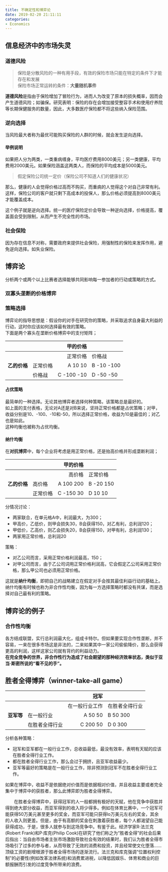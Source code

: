 ```yaml
---
title: 不确定性和博弈论
date: 2019-02-20 21:11:11
categories:
- Economics
---
```





## 信息经济中的市场失灵

### 道德风险
> 保险是分散风险的一种有用手段，有效的保险市场只能在特定的条件下才能存在和发展  
> 保险市场正常运转的条件：**大量随机事件**  

**道德风险**是指由于保险增加了冒险行为，进而人为改变了原本的损失概率，因而会产生道德风险；如骗保。研究表明：保险的存在会增加接受整容手术和使用疗养院等长期保健服务的数量，因此，大多数医疗保险都不将这些纳入保险范围。

### 逆向选择
当风险最大者称为最优可能购买保险的人群的时候，就会发生逆向选择。

#### 举例说明
如果把人分为两类，一类重病缠身，平均医疗费用8000美元；另一类健康，平均费用2000美元。如果保险涵盖这两类人，而保险的平均成本是5000美元。  

> 假定保险公司统一定价（保险公司不知道人们的健康状况）

那么，健康的人会觉得价格过高而不购买，而重病的人觉得这个对自己非常有利。这样，保险公司的客户就只剩下高成本的投保人，那么价格必须提高到8000美元才能覆盖成本。  

这个例子就是逆向选择。统一的医疗保险定价会导致一种逆向选择，价格提高，覆盖面会受到限制，从而产生不完全性的市场。

### 社会保险
因为存在信息不对称，需要政府来提供社会保险，用强制性的保险来发挥作用，避免逆向选择。如失业保险。

## 博弈论
分析两个或两个以上比赛者选择能够共同影响每一参加者的行动或策略的方式。

### 双寡头垄断的价格博弈
### 策略选择
博弈论的指导思想是：假设你的对手在研究你的策略，并采取追求自身最大利益的行动，这时你应该如何选择最有效的策略。  
下面是两个寡头在垄断价格博弈中的支付矩阵；  

|      |          | 甲的价格 |      |
| ---- | ---- | ---: | ---- |
|      |      | 正常价格     |   价格战   |
| **乙的价格** |  正常价格    |A    10    10   |B     -10    -100     |
|      | 价格战     |C   -100   -10    |D    -50    -50  |

#### 占优策略
最简单的一种选择。无论其他博弈者选择何种策略，该策略总是最好的。  
如上面的支付表格，无论对A还是对B来说，坚持正常价格都是占优策略；对甲，收益分别是10、-100、-10和-50，所以选择正常价格，收益为10是最佳的；对乙也是如此。  
这种均衡也被称为占优均衡。

#### 纳什均衡
在**对抗博弈**中，每个企业将考虑是用正常价格，还是抬高价格并形成垄断利润；  

|      |          | 甲的价格 |      |
| ---- | ---- | ---: | ---- |
|      |      | 高价格     |   正常价格   |
| **乙的价格** |  高价格    |A    100    200   |B     -20    150     |
|      | 正常价格     |C   -150   30    |D    10    10  |

分情况讨论：
- 两家联合，在单元格A中，利润最大，为300；
- 甲高价，乙低价，则甲会损失30，B会获得150，对乙有利，总利润120；
- 甲低价，乙高价，则乙会损失20，B会获得150，对甲有利，总利润130；
- 两家用正常价格，总利润20

策略：
- 对乙公司而言，采用正常价格利润最高，150；  
- 对甲公司而言，由于乙公司词用正常价格利润高，它会假定乙公司采用正常价格，那么甲公司也必须用正常价格。

这就是**纳什均衡**，即把自己的战略建立在假定对手会按其最佳利益行动的基础上。纳什均衡有时候也称为非合作性均衡，因为每一方选择策略时都没有共谋，而是选择对自己最有利的策略。

## 博弈论的例子
### 合作性均衡
各方结成联盟，实行总利润最大化，组成卡特尔。但如果要实现合作性垄断，并不容易，一来在很多市场这是非法的，二来如果其中一家公司偷偷降价，那么会获得更高的利润，这样这家公司就有背约的利益动力。  
**在完全竞争的世界，非合作性行为造成了社会期望的那种经济效率状态，类似于亚当·斯密所说的“看不见的手”。**

## 胜者全得博弈（winner-take-all game）

|      |          | 冠军 |      |
| ---- | ---- | ---: | ---- |
|      |      | 在一般行业工作     |   在胜者全得行业   |
| **亚军等** |  在一般行业    |A    50    50   |B     50    300     |
|      | 在胜者全得行业     |C   200   50    |D     0    300  |

分析各种策略：
- 冠军和亚军都在一般行业工作，总收益最低，最没有效率，表明有天赋的应该在胜者全得行业工作。
- 都在胜者全得行业工作，那么会过于拥挤，且亚军收益最少。
- 亚军等最好的策略是在一般行业工作，除非预测到冠军不在胜者全得行业工作。

如果在博弈中，收益不是依据绝对价值而是依据相对价值，并且收益主要或者完全集中于博弈中的获胜者，那么此博弈即为胜者全得博弈。

　　在胜者全得博弈中，获得冠军的人一般都拥有极好的天赋，他在竞争中获胜并得到绝大部分收益，而亚军得到的收入将少得多。例如在体育比赛中，一个冠军可能获得50万美元甚至更多的奖金，而亚军可能只获得lo万美元左右的奖金，其余的人收入则更差。但是，由于有高额的奖金在刺激着获胜者，每个人都渴望自己能获得成功，于是，很多人就参与到这场竞争中。有鉴于此。经济学家R·法兰克(Robert Frank)和P·库克(Philip Cook)在研究了他们称之为“胜者全得”的社会后果后指出：当自由市场者主张市场激励导致社会有效的结果时，我们认为胜者全得市场吸引了过多的参与者，从而导致了无效的消费和投资，并且经常使文化堕落……顶级工资的剧增根源于胜者全得市场的逐渐流行。法兰克和库克强调“位置权利控制”的必要性(例如改革法律系统)和消费累进税，以降低因娱乐、体育和商业的巨额报酬而引发的过度竞争所带来的浪费。